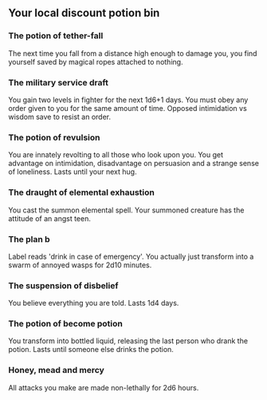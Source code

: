 Your local discount potion bin
---

### The potion of tether-fall

The next time you fall from a distance high enough to damage you, you find yourself saved by magical ropes attached to nothing.

### The military service draft

You gain two levels in fighter for the next 1d6+1 days. You must obey any order given to you for the same amount of time. Opposed intimidation vs wisdom save to resist an order.

### The potion of revulsion

You are innately revolting to all those who look upon you. You get advantage on intimidation, disadvantage on persuasion and a strange sense of loneliness. Lasts until your next hug.

### The draught of elemental exhaustion

You cast the summon elemental spell. Your summoned creature has the attitude of an angst teen.

### The plan b

Label reads 'drink in case of emergency'. 
You actually just transform into a swarm of annoyed wasps for 2d10 minutes.

### The suspension of disbelief

You believe everything you are told. Lasts 1d4 days.

### The potion of become potion

You transform into bottled liquid, releasing the last person who drank the potion. Lasts until someone else drinks the potion.

### Honey, mead and mercy

All attacks you make are made non-lethally for 2d6 hours.